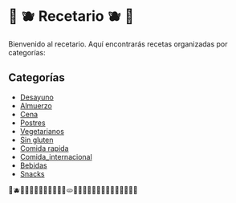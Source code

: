 # 🍞 🫐 Recetario 🫐 🍞

Bienvenido al recetario. Aquí encontrarás recetas organizadas por categorías:

## Categorías
- [Desayuno](Recetas/desayunos.md)
- [Almuerzo](Recetas/almuerzos.md)
- [Cena](Recetas/cenas.md)
- [Postres](Recetas/postres.md)
- [Vegetarianos](Recetas/vegetariano.md)
- [Sin gluten](Recetas/sin_gluten.md)
- [Comida rapida](Recetas/comida_rapida.md)
- [Comida_internacional](Recetas/comida_internacional.md)
- [Bebidas](Recetas/bebidas.md)
- [Snacks](Recetas/snacks.md)


🍞🫐🍎🧄🥚🍿🍲🍹🦞🦐🥩🍿🫓🥖🍄‍🟫🫘🥪🍤🍣🍼🍝🍬🍳🫛🍎🍐